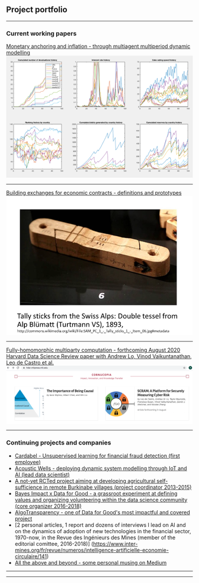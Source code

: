## Project portfolio

---

### Current working papers 

[Monetary anchoring and inflation - through multiagent multiperiod dynamic modelling](/sample_page)
<img src="images/Screen Shot 2020-04-03 at 7.15.56 PM.png?raw=true"/>

---
[Building exchanges for economic contracts - definitions and prototypes](/pdf/sample_presentation.pdf)
<img src="images/tallyStickSwitz.png?raw=true"/>

---
[Fully-homomorphic multiparty computation - forthcoming August 2020 Harvard Data Science Review paper with Andrew Lo, Vinod Vaikuntanathan, Leo de Castro et al.](https://hdsr.mitpress.mit.edu/pub/gylaxji4/release/1)
<img src="images/Screen Shot 2020-08-10 at 9.14.52 AM.png?raw=true"/>

---

### Continuing projects and companies

- [Cardabel - Unsupervised learning for financial fraud detection (first employee)](http://cardabel.com/)
- [Acoustic Wells - deploying dynamic system modelling through IoT and AI (lead data scientist)](https://www.acoustic-wells.com/)
- [A not-yet RCTed project aiming at developing agricultural self-sufficience in remote Burkinabe villages (project coordinator 2013-2015)](http://fcpe.henriiv.free.fr/pdf/20140207_StagesMathsPhysique.pdf)
- [Bayes Impact x Data for Good - a grassroot experiment at defining values and organizing volunteering within the data science community (core organizer 2016-2018)](https://dataforgood.fr/)
- [AlgoTransparency - one of Data for Good's most impactful and covered project](https://algotransparency.org/)
- [2 personal articles, 1 report and dozens of interviews I lead on AI and on the dynamics of adoption of new technologies in the financial sector, 1970-now, in the Revue des Ingénieurs des Mines (member of the editorial comittee, 2016-2018)] (https://www.inter-mines.org/fr/revue/numeros/intelligence-artificielle-economie-circulaire/141)
- [All the above and beyond - some personal musing on Medium](https://medium.com/@nicolaszhang)

---




---
<!-- Remove above link if you don't want to attibute -->

